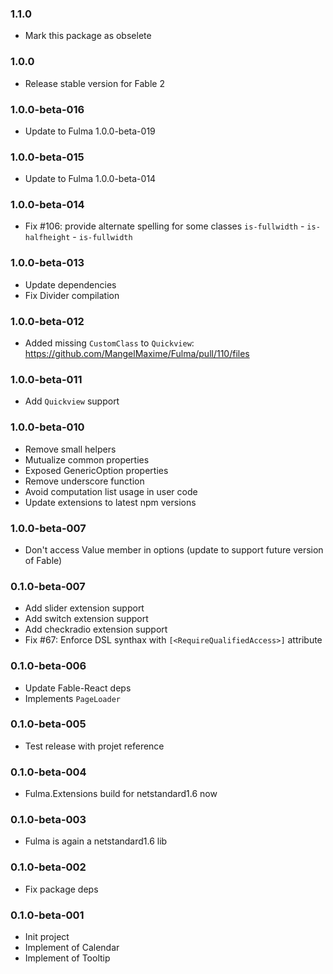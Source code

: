 ### 1.1.0

* Mark this package as obselete

### 1.0.0

* Release stable version for Fable 2

### 1.0.0-beta-016

* Update to Fulma 1.0.0-beta-019

### 1.0.0-beta-015

* Update to Fulma 1.0.0-beta-014

### 1.0.0-beta-014

* Fix #106: provide alternate spelling for some classes `is-fullwidth` - `is-halfheight` - `is-fullwidth`

### 1.0.0-beta-013

* Update dependencies
* Fix Divider compilation

### 1.0.0-beta-012

* Added missing `CustomClass` to `Quickview`: https://github.com/MangelMaxime/Fulma/pull/110/files

### 1.0.0-beta-011

* Add `Quickview` support

### 1.0.0-beta-010

* Remove small helpers
* Mutualize common properties
* Exposed GenericOption properties
* Remove underscore function
* Avoid computation list usage in user code
* Update extensions to latest npm versions

### 1.0.0-beta-007

* Don't access Value member in options (update to support future version of Fable)

### 0.1.0-beta-007

* Add slider extension support
* Add switch extension support
* Add checkradio extension support
* Fix #67: Enforce DSL synthax with `[<RequireQualifiedAccess>]` attribute

### 0.1.0-beta-006

* Update Fable-React deps
* Implements `PageLoader`

### 0.1.0-beta-005

* Test release with projet reference

### 0.1.0-beta-004

* Fulma.Extensions build for netstandard1.6 now

### 0.1.0-beta-003

* Fulma is again a netstandard1.6 lib

### 0.1.0-beta-002

* Fix package deps

### 0.1.0-beta-001

* Init project
* Implement of Calendar
* Implement of Tooltip
